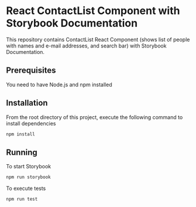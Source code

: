 # React ContactList Component with Storybook Documentation

This repository contains ContactList React Component (shows list of people with names and e-mail addresses, and search bar) with Storybook Documentation.

## Prerequisites

You need to have Node.js and npm installed

## Installation

From the root directory of this project, execute the following command to install dependencies

```bash
npm install
```

## Running

To start Storybook
 
```bash
npm run storybook
```

To execute tests

```bash
npm run test
```

